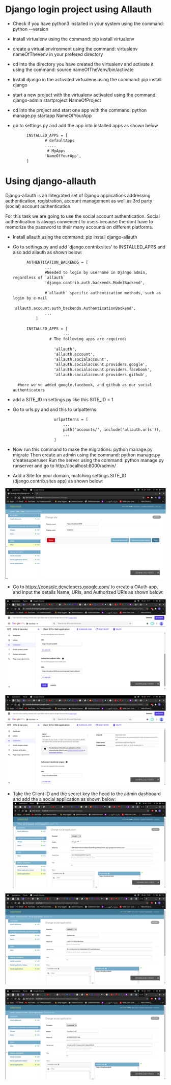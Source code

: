 # Django login project using Allauth

- Check if you have python3 installed in your system using the command: python --version

- Install virtualenv using the command: pip install virtualenv

- create a virtual environment using the command: virtualenv nameOfTheVenv in your prefered directory

- cd into the directory you have created the virtualenv and activate it using the command: source nameOfTheVenv/bin/activate

- Install django in the activated virtualenv using the command: pip install django

- start a new project with the virtualenv activated using the command: django-admin startproject NameOfProject

- cd into the project and start one app with the command: python manage.py startapp NameOfYourApp

- go to settings.py and add the app into installed apps as shown below

            INSTALLED_APPS = [
                    # defaultApps
                    .....
                     # MyApps
                    'NameOfYourApp',
            ]

# Using django-allauth

Django-allauth is an Integrated set of Django applications addressing authentication, registration, account management as well as 3rd party (social) account authentication.

For this task we are going to use the social account authentication. Social authentication
is always convenient to users because the dont have to memorize the password to their many accounts on different platforms.

- Install allauth using the command: pip install django-allauth

* Go to settings.py and add 'django.contrib.sites' to INSTALLED_APPS and also add allauth as shown below:

            AUTHENTICATION_BACKENDS = [
                    ...
                    #Needed to login by username in Django admin, regardless of `allauth`
                    'django.contrib.auth.backends.ModelBackend',

                    #`allauth` specific authentication methods, such as login by e-mail
                    'allauth.account.auth_backends.AuthenticationBackend',
                    ...
                ]

            INSTALLED_APPS = [
                            ...
                      # The following apps are required:

                        'allauth',
                        'allauth.account',
                        'allauth.socialaccount',
                        'allauth.socialaccount.providers.google',
                        'allauth.socialaccount.providers.facebook',
                        'allauth.socialaccount.providers.github',

        #here we've added google,facebook, and github as our social authenticators

* add a SITE_ID in settings.py like this
  SITE_ID = 1

* Go to urls.py and and this to urlpatterns:

                        urlpatterns = [
                            ...
                            path('accounts/', include('allauth.urls')),
                            ...
                        ]

* Now run this command to make the migrations: python manage.py migrate
  Then create an admin using the command: python manage.py createsuperuser
  Run the server using the command: python manage.py runserver and go to http://localhost:8000/admin/

* Add a Site for your domain, matching settings.SITE_ID (django.contrib.sites app) as shown below:

![](images/site.png)

- Go to https://console.developers.google.com/ to create a OAuth app. and input the details Name, URIs, and Authorized URIs as shown below:

![](images/google1.png)

![](images/google2.png)

- Take the Client ID and the secret key the head to the admin dashboard and add the a social application as shown below:
  ![](images/googlesocial.png)

![](images/facebooksocial.png)

![](images/githubsocial.png)
